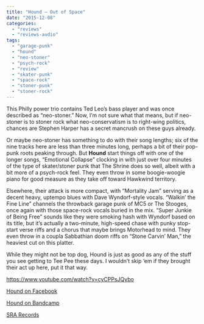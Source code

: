 ```yaml
---
title: "Hound – Out of Space"
date: "2015-12-08"
categories: 
  - "reviews"
  - "reviews-audio"
tags: 
  - "garage-punk"
  - "hound"
  - "neo-stoner"
  - "psych-rock"
  - "review"
  - "skater-punk"
  - "space-rock"
  - "stoner-punk"
  - "stoner-rock"
---
```


This Philly power trio contains Ted Leo’s bass player and was once described as “neo-stoner.” Now, I’m not sure what that means, but if neo-stoner is to stoner rock what neo-conservatism is to right-wing politics, chances are Stephen Harper has a secret mancrush on these guys already.

Or maybe neo-stoner has something to do with their song lengths; six of the nine tracks here are less than three minutes long, perhaps a bit of their pop-punk roots peaking through. But **Hound** start things off with one of the longer songs, “Emotional Collapse” clocking in with just over four minutes of the type of skater/stoner punk that The Shrine does so well, albeit with a bit more of a psych-rock feel. They even throw in some boogie-woogie piano for good measure as they take off toward Hawkwind territory.

Elsewhere, their attack is more compact, with “Mortality Jam” serving as a decent heavy, uptempo blues with Dave Wyndorf-style vocals. “Walkin’ the Fine Line” channels the throwback garage punk of MC5 or The Stooges, once again with those space-rock vocals buried in the mix. “Super Junkie of Being Free” sounds like they were smoking hash with Wyndorf based on its title, but it’s actually a two-minute, high-speed chase with punky stop-start verse riffs and a chorus that maybe brings Motorhead to mind. They even throw in a coupla Sabbathian doom riffs on “Stone Carvin’ Man,” the heaviest cut on this platter.

While they might not be top dog, Hound is just as good as any of the stuff you see getting to Tee Pee these days. I wouldn’t skip ‘em if they brought their act up here, put it that way.

https://www.youtube.com/watch?v=cyCPPsJQybo

[Hound on Facebook](https://www.facebook.com/Hound-202526713134242/)

[Hound on Bandcamp](https://wearehound.bandcamp.com/)

[SRA Records](http://srarecords.com/shop/sra/hound-out-of-space/)
